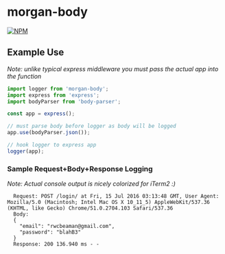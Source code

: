 # morgan-body

[![NPM][nodei-image]][nodei-url]

## Example Use
*Note: unlike typical express middleware you must pass the actual app into the function*
```js
import logger from 'morgan-body';
import express from 'express';
import bodyParser from 'body-parser';

const app = express();

// must parse body before logger as body will be logged
app.use(bodyParser.json());

// hook logger to express app
logger(app);
```

### Sample Request+Body+Response Logging
*Note: Actual console output is nicely colorized for iTerm2 :)*
```
  Request: POST /login/ at Fri, 15 Jul 2016 03:13:48 GMT, User Agent: Mozilla/5.0 (Macintosh; Intel Mac OS X 10_11_5) AppleWebKit/537.36 (KHTML, like Gecko) Chrome/51.0.2704.103 Safari/537.36
  Body:
  {
  	"email": "rwcbeaman@gmail.com",
  	"password": "blahB3"
  }
  Response: 200 136.940 ms - -
```

[nodei-image]: https://nodei.co/npm/morgan-body.png?downloads=true&downloadRank=true&stars=true
[nodei-url]: https://www.npmjs.com/package/morgan-body
